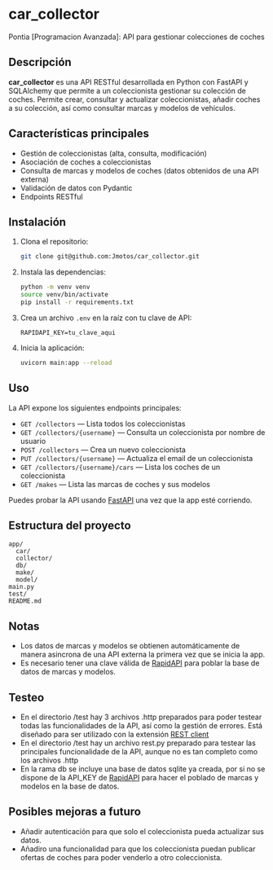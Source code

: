 # car_collector
Pontia [Programacion Avanzada]: API para gestionar colecciones de coches

## Descripción

**car_collector** es una API RESTful desarrollada en Python con FastAPI y SQLAlchemy que permite a un coleccionista gestionar su colección de coches. Permite crear, consultar y actualizar coleccionistas, añadir coches a su colección, así como consultar marcas y modelos de vehículos.

## Características principales

- Gestión de coleccionistas (alta, consulta, modificación)
- Asociación de coches a coleccionistas
- Consulta de marcas y modelos de coches (datos obtenidos de una API externa)
- Validación de datos con Pydantic
- Endpoints RESTful

## Instalación

1. Clona el repositorio:
   ```sh
   git clone git@github.com:Jmotos/car_collector.git
   ```

2. Instala las dependencias:
   ```sh
   python -m venv venv
   source venv/bin/activate
   pip install -r requirements.txt
   ```

3. Crea un archivo `.env` en la raíz con tu clave de API:
   ```
   RAPIDAPI_KEY=tu_clave_aqui
   ```

4. Inicia la aplicación:
   ```sh
   uvicorn main:app --reload
   ```

## Uso

La API expone los siguientes endpoints principales:

- `GET /collectors` — Lista todos los coleccionistas
- `GET /collectors/{username}` — Consulta un coleccionista por nombre de usuario
- `POST /collectors` — Crea un nuevo coleccionista
- `PUT /collectors/{username}` — Actualiza el email de un coleccionista
- `GET /collectors/{username}/cars` — Lista los coches de un coleccionista
- `GET /makes` — Lista las marcas de coches y sus modelos

Puedes probar la API usando [FastAPI](http://127.0.0.1:8000/) una vez que la app esté corriendo.

## Estructura del proyecto

```
app/
  car/
  collector/
  db/
  make/
  model/
main.py
test/
README.md
```

## Notas

- Los datos de marcas y modelos se obtienen automáticamente de manera asincrona de una API externa la primera vez que se inicia la app.
- Es necesario tener una clave válida de [RapidAPI](https://rapidapi.com/hub) para poblar la base de datos de marcas y modelos.

## Testeo

- En el directorio /test hay 3 archivos .http preparados para poder testear todas las funcionalidades de la API, así como la gestión de errores. Está diseñado para ser utilizado con la extensión [REST client](https://marketplace.visualstudio.com/items?itemName=humao.rest-client)
- En el directorio /test hay un archivo rest.py preparado para testear las principales funcionalidade de la API, aunque no es tan completo como los archivos .http
- En la rama db se incluye una base de datos sqlite ya creada, por si no se dispone de la API_KEY de [RapidAPI](https://rapidapi.com/hub) para hacer el poblado de marcas y modelos en la base de datos.

## Posibles mejoras a futuro

- Añadir autenticación para que solo el coleccionista pueda actualizar sus datos.
- Añadiro una funcionalidad para que los coleccionista puedan publicar ofertas de coches para poder venderlo a otro coleccionista.
